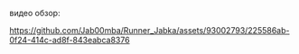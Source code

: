 видео обзор:

https://github.com/Jab00mba/Runner_Jabka/assets/93002793/225586ab-0f24-414c-ad8f-843eabca8376

